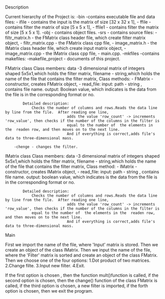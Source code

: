 Description

Current hierarchy of the Project is:
	-bin -contains executable file and data files:
		- ifile - contains the input is the matrix of size [32 x 32 x 1],
		- ffile - contains filter the matrix of size [5 x 5 x 1],
		- ffile1 - contains filter the matrix of size [5 x 5 x 1].
	-obj - contains object files.
	-srs - contains source files:
		- filtr_matrix.h -  the FMatrix class header file, which create filter matrix object,
		- filtr_matrix.cpp - the FMatrix class cpp file,
		- image_matrix.h - the IMatrix class header file, which create input matrix object,
		- image_matrix.cpp - the IMatrix class cpp file,
		- main.cpp.
	-mkfiles -contains makefiles:
		-makefile_project - documents of this project.


FMatrix class
	Class members:
		data -3 dimensional matrix of integers shaped 5x5x1,which holds the filter matrix,
		filename - string,which holds the name of the file that contains the filter matrix,
	Class methods:
		- FMatrix - constructor, creates FMatrix object,
		- read_file:
			input:
				path - string , contains file name.
			output:
				Boolean value, which indicates is the data from the file is in the corresponding format or no.

			Detailed description:
				Checks the number of columns and rows.Reads the data line by line from the file.  After reading one line,
                                adds the value 'row_count' -> increments 'row_value', then checks if the number of the columns in the filter is 
                                equal to the number of  the elements in the  readen row, and then moves on to the next line.
                                And if everything is correct,adds file's data to three-dimensional mass.

		-chenge - changes the filter.


IMatrix class
        Class members:
                data -3 dimensional matrix of integers shaped 5x5x1,which holds the filter matrix,
                filename - string,which holds the name of the file that contains the filter matrix,
        Class method:
                - IMatrix - constructor, creates IMatrix object,
                - read_file:
                        input:
                                path - string , contains file name.
                        output:
				boolean value, which indicates is the data from the file is in the corresponding format or no.

			Detailed description:
				Checks the number of columns and rows.Reads the data line by line from the file.  After reading one line,
                                adds the value 'row_count' -> increments 'row_value', then checks if the number of the columns in the filter is
				equal to the number of  the elements in the  readen row, and then moves on to the next line.
                                And if everything is correct,adds file's data to three-dimensional mass.

Main

First we import the name of the file, where 'Input' matrix is stored․
Then we create an object of the class IMatrix. Then we input the name of the file, where the 'Filter' matrix is sorted 
and create an object of the class FMatrix.
Then we choose one of the four options:
                1.Dot product of two matrices.
                2.Change filte.
                3.Input new filter.
                4.Exit.

If the first option is chosen , then the function mult()function is called,
if the second option is chosen, then the change() function of the class FMatrix is called,
if the third option is chosen, a new filter is imported,
if the forth option is chosen, then we exit the program.
